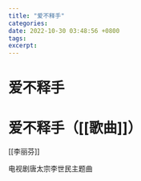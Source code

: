 ```yaml
---
title: "爱不释手"
categories: 
date: 2022-10-30 03:48:56 +0800
tags: 
excerpt: 
---
```



# 爱不释手





# 爱不释手（[[歌曲]]）

[[李丽芬]]

电视剧唐太宗李世民主题曲


